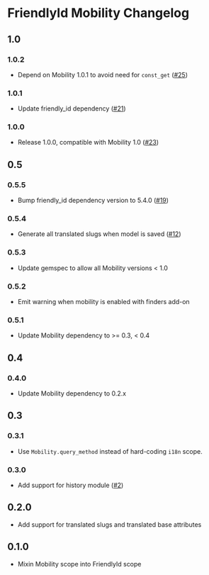 # FriendlyId Mobility Changelog

## 1.0

### 1.0.2

* Depend on Mobility 1.0.1 to avoid need for `const_get`
  ([#25](https://github.com/shioyama/friendly_id-mobility/pull/25/files))

### 1.0.1

* Update friendly_id dependency ([#21](https://github.com/shioyama/friendly_id-mobility/pull/21))

### 1.0.0

* Release 1.0.0, compatible with Mobility 1.0
  ([#23](https://github.com/shioyama/friendly_id-mobility/pull/23))

## 0.5

### 0.5.5
* Bump friendly_id dependency version to 5.4.0
  ([#19](https://github.com/shioyama/friendly_id-mobility/pull/19/files))

### 0.5.4
* Generate all translated slugs when model is saved
  ([#12](https://github.com/shioyama/friendly_id-mobility/pull/12))

### 0.5.3
* Update gemspec to allow all Mobility versions < 1.0

### 0.5.2
* Emit warning when mobility is enabled with finders add-on

### 0.5.1
* Update Mobility dependency to >= 0.3, < 0.4

## 0.4

### 0.4.0
* Update Mobility dependency to 0.2.x

## 0.3

### 0.3.1
* Use `Mobility.query_method` instead of hard-coding `i18n` scope.

### 0.3.0
* Add support for history module ([#2](https://github.com/shioyama/friendly_id-mobility/pull/2))

## 0.2.0
* Add support for translated slugs and translated base attributes

## 0.1.0
* Mixin Mobility scope into FriendlyId scope




